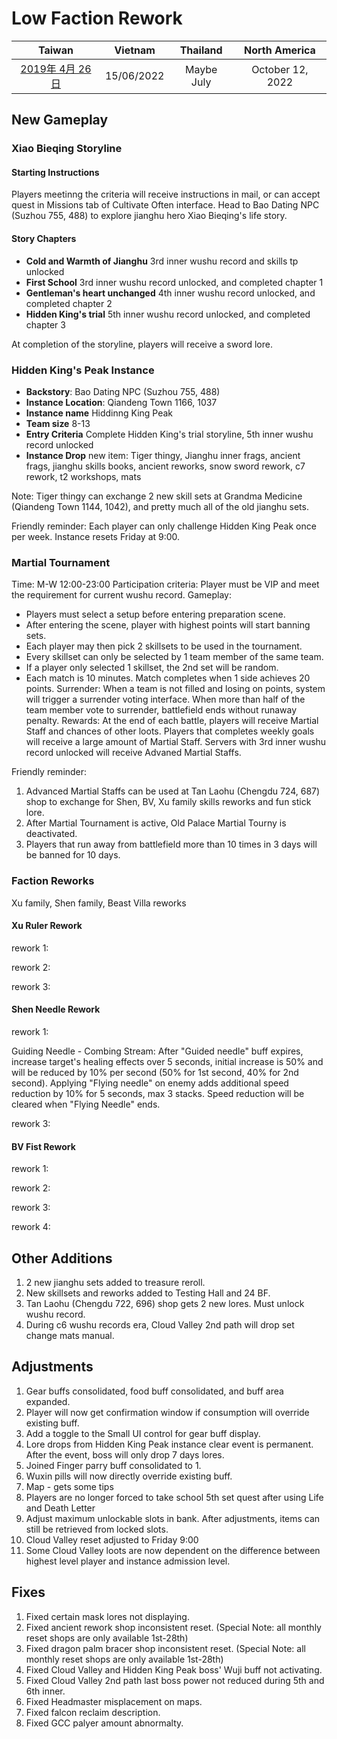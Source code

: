 # Low Faction Rework

| Taiwan | Vietnam | Thailand | North America |
| :-: | :-: | :-: | :-: |
| [2019年 4月 26日](http://9y.bfage.com/news/detail/2171) | 15/06/2022 | Maybe July | October 12, 2022 |


## New Gameplay
### Xiao Bieqing Storyline
#### Starting Instructions
Players meetinng the criteria will receive instructions in mail, or can accept quest in Missions tab of Cultivate Often interface.
Head to Bao Dating NPC (Suzhou 755, 488) to explore jianghu hero Xiao Bieqing's life story.

#### Story Chapters
- **Cold and Warmth of Jianghu** 3rd inner wushu record and skills tp unlocked
- **First School** 3rd inner wushu record unlocked, and completed chapter 1
- **Gentleman's heart unchanged** 4th inner wushu record unlocked, and completed chapter 2
- **Hidden King's trial** 5th inner wushu record unlocked, and completed chapter 3

At completion of the storyline, players will receive a sword lore.

### Hidden King's Peak Instance
- **Backstory**: Bao Dating NPC (Suzhou 755, 488)
- **Instance Location**: Qiandeng Town 1166, 1037
- **Instance name** Hiddinng King Peak
- **Team size** 8-13
- **Entry Criteria** Complete Hidden King's trial storyline, 5th inner wushu record unlocked
- **Instance Drop** new item: Tiger thingy, Jianghu inner frags, ancient frags, jianghu skills books, ancient reworks, snow sword rework, c7 rework, t2 workshops, mats

Note: Tiger thingy can exchange 2 new skill sets at Grandma Medicine (Qiandeng Town 1144, 1042), and pretty much all of the old jianghu sets.

Friendly reminder: Each player can only challenge Hidden King Peak once per week. Instance resets Friday at 9:00.

### Martial Tournament
Time: M-W 12:00-23:00
Participation criteria: Player must be VIP and meet the requirement for current wushu record.
Gameplay:
- Players must select a setup before entering preparation scene.
- After entering the scene, player with highest points will start banning sets.
- Each player may then pick 2 skillsets to be used in the tournament.
- Every skillset can only be selected by 1 team member of the same team.
- If a player only selected 1 skillset, the 2nd set will be random.
- Each match is 10 minutes. Match completes when 1 side achieves 20 points.
Surrender: When a team is not filled and losing on points, system will trigger a surrender voting interface. When more than half of the team member vote to surrender, battlefield ends without runaway penalty.
Rewards: At the end of each battle, players will receive Martial Staff and chances of other loots. Players that completes weekly goals will receive a large amount of Martial Staff. Servers with 3rd inner wushu record unlocked will receive Advaned Martial Staffs.

Friendly reminder:
1. Advanced Martial Staffs can be used at Tan Laohu (Chengdu 724, 687) shop to exchange for Shen, BV, Xu family skills reworks and fun stick lore.
1. After Martial Tournament is active, Old Palace Martial Tourny is deactivated.
1. Players that run away from battlefield more than 10 times in 3 days will be banned for 10 days.

### Faction Reworks
Xu family, Shen family, Beast Villa reworks
#### Xu Ruler Rework
rework 1:

rework 2:

rework 3:

#### Shen Needle Rework
rework 1:

Guiding Needle - Combing Stream: After "Guided needle" buff expires, increase target's healing effects over 5 seconds, initial increase is 50% and will be reduced by 10% per second (50% for 1st second, 40% for 2nd second). Applying "Flying needle" on enemy adds additional speed reduction by 10% for 5 seconds, max 3 stacks. Speed reduction will be cleared when "Flying Needle" ends.

rework 3:

#### BV Fist Rework
rework 1:

rework 2:

rework 3:

rework 4:

## Other Additions
1. 2 new jianghu sets added to treasure reroll.
1. New skillsets and reworks added to Testing Hall and 24 BF.
1. Tan Laohu (Chengdu 722, 696) shop gets 2 new lores. Must unlock wushu record.
1. During c6 wushu records era, Cloud Valley 2nd path will drop set change mats manual.

## Adjustments
1. Gear buffs consolidated, food buff consolidated, and buff area expanded.
1. Player will now get confirmation window if consumption will override existing buff.
1. Add a toggle to the Small UI control for gear buff display.
1. Lore drops from Hidden King Peak instance clear event is permanent. After the event, boss will only drop 7 days lores.
1. Joined Finger parry buff consolidated to 1.
1. Wuxin pills will now directly override existing buff.
1. Map - gets some tips
1. Players are no longer forced to take school 5th set quest after using Life and Death Letter
1. Adjust maximum unlockable slots in bank. After adjustments, items can still be retrieved from locked slots.
1. Cloud Valley reset adjusted to Friday 9:00
1. Some Cloud Valley loots are now dependent on the difference between highest level player and instance admission level.


## Fixes
1. Fixed certain mask lores not displaying.
1. Fixed ancient rework shop inconsistent reset. (Special Note: all monthly reset shops are only available 1st-28th)
1. Fixed dragon palm bracer shop inconsistent reset. (Special Note: all monthly reset shops are only available 1st-28th)
1. Fixed Cloud Valley and Hidden King Peak boss' Wuji buff not activating.
1. Fixed Cloud Valley 2nd path last boss power not reduced during 5th and 6th inner.
1. Fixed Headmaster misplacement on maps.
1. Fixed falcon reclaim description.
1. Fixed GCC palyer amount abnormalty.
